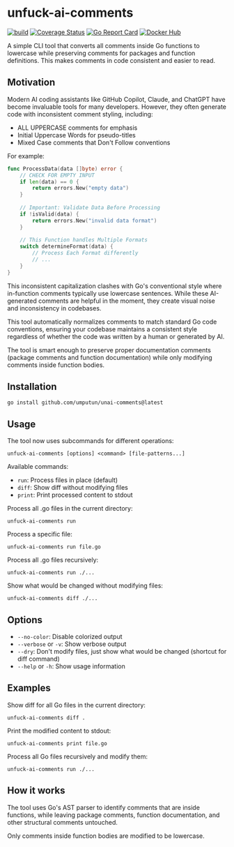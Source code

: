 # unfuck-ai-comments

[![build](https://github.com/umputun/unfuck-ai-comments/actions/workflows/ci.yml/badge.svg)](https://github.com/umputun/unfuck-ai-comments/actions/workflows/ci.yml)&nbsp;[![Coverage Status](https://coveralls.io/repos/github/umputun/unfuck-ai-comments/badge.svg?branch=master)](https://coveralls.io/github/umputun/unfuck-ai-comments?branch=master)&nbsp;[![Go Report Card](https://goreportcard.com/badge/github.com/umputun/unfuck-ai-comments)](https://goreportcard.com/report/github.com/umputun/unfuck-ai-comments)&nbsp;[![Docker Hub](https://img.shields.io/docker/automated/jrottenberg/ffmpeg.svg)](https://hub.docker.com/r/umputun/unfuck-ai-comments)

A simple CLI tool that converts all comments inside Go functions to lowercase while preserving comments for packages and function definitions. This makes comments in code consistent and easier to read.

## Motivation

Modern AI coding assistants like GitHub Copilot, Claude, and ChatGPT have become invaluable tools for many developers. However, they often generate code with inconsistent comment styling, including:

- ALL UPPERCASE comments for emphasis
- Initial Uppercase Words for pseudo-titles
- Mixed Case comments that Don't Follow conventions

For example:

```go
func ProcessData(data []byte) error {
    // CHECK FOR EMPTY INPUT
    if len(data) == 0 {
        return errors.New("empty data")
    }
    
    // Important: Validate Data Before Processing
    if !isValid(data) {
        return errors.New("invalid data format")
    }
    
    // This Function handles Multiple Formats
    switch determineFormat(data) {
        // Process Each Format differently
        // ...
    }
}
```

This inconsistent capitalization clashes with Go's conventional style where in-function comments typically use lowercase sentences. While these AI-generated comments are helpful in the moment, they create visual noise and inconsistency in codebases.

This tool automatically normalizes comments to match standard Go code conventions, ensuring your codebase maintains a consistent style regardless of whether the code was written by a human or generated by AI.

The tool is smart enough to preserve proper documentation comments (package comments and function documentation) while only modifying comments inside function bodies.

## Installation

```
go install github.com/umputun/unai-comments@latest
```

## Usage

The tool now uses subcommands for different operations:

```
unfuck-ai-comments [options] <command> [file-patterns...]
```

Available commands:
- `run`: Process files in place (default)
- `diff`: Show diff without modifying files
- `print`: Print processed content to stdout

Process all .go files in the current directory:
```
unfuck-ai-comments run
```

Process a specific file:
```
unfuck-ai-comments run file.go
```

Process all .go files recursively:
```
unfuck-ai-comments run ./...
```

Show what would be changed without modifying files:
```
unfuck-ai-comments diff ./...
```

## Options

- `--no-color`: Disable colorized output
- `--verbose` or `-v`: Show verbose output
- `--dry`: Don't modify files, just show what would be changed (shortcut for diff command)
- `--help` or `-h`: Show usage information

## Examples

Show diff for all Go files in the current directory:
```
unfuck-ai-comments diff .
```

Print the modified content to stdout:
```
unfuck-ai-comments print file.go
```

Process all Go files recursively and modify them:
```
unfuck-ai-comments run ./...
```

## How it works

The tool uses Go's AST parser to identify comments that are inside functions, while leaving package comments, function documentation, and other structural comments untouched.

Only comments inside function bodies are modified to be lowercase.